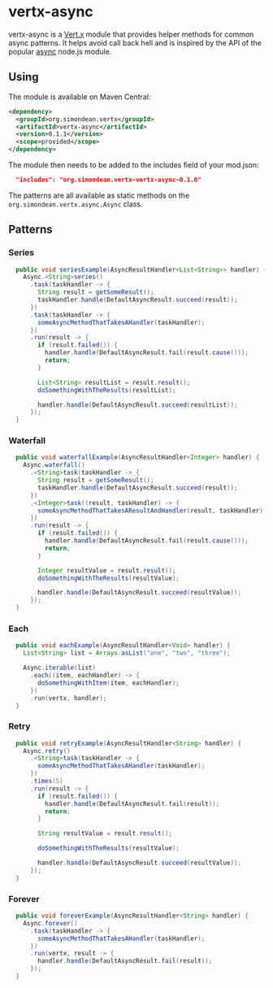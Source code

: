 # vertx-async

vertx-async is a [Vert.x](http://vertx.io/) module that provides helper methods for common async patterns.
It helps avoid call back hell and is inspired by the API of the popular [async](https://www.npmjs.com/package/async)
node.js module.

## Using

The module is available on Maven Central:

``` xml
<dependency>
  <groupId>org.simondean.vertx</groupId>
  <artifactId>vertx-async</artifactId>
  <version>0.1.1</version>
  <scope>provided</scope>
</dependency>
```

The module then needs to be added to the includes field of your mod.json:

``` json
  "includes": "org.simondean.vertx~vertx-async~0.1.6"
```

The patterns are all available as static methods on the `org.simondean.vertx.async.Async` class.

## Patterns

### Series

``` java
  public void seriesExample(AsyncResultHandler<List<String>> handler) {
    Async.<String>series()
      .task(taskHandler -> {
        String result = getSomeResult();
        taskHandler.handle(DefaultAsyncResult.succeed(result));
      })
      .task(taskHandler -> {
        someAsyncMethodThatTakesAHandler(taskHandler);
      })
      .run(result -> {
        if (result.failed()) {
          handler.handle(DefaultAsyncResult.fail(result.cause()));
          return;
        }

        List<String> resultList = result.result();
        doSomethingWithTheResults(resultList);

        handler.handle(DefaultAsyncResult.succeed(resultList));
      });
  }
```

### Waterfall

``` java
  public void waterfallExample(AsyncResultHandler<Integer> handler) {
    Async.waterfall()
      .<String>task(taskHandler -> {
        String result = getSomeResult();
        taskHandler.handle(DefaultAsyncResult.succeed(result));
      })
      .<Integer>task((result, taskHandler) -> {
        someAsyncMethodThatTakesAResultAndHandler(result, taskHandler);
      })
      .run(result -> {
        if (result.failed()) {
          handler.handle(DefaultAsyncResult.fail(result.cause()));
          return;
        }

        Integer resultValue = result.result();
        doSomethingWithTheResults(resultValue);

        handler.handle(DefaultAsyncResult.succeed(resultValue));
      });
  }
```

### Each

``` java
  public void eachExample(AsyncResultHandler<Void> handler) {
    List<String> list = Arrays.asList("one", "two", "three");

    Async.iterable(list)
      .each((item, eachHandler) -> {
        doSomethingWithItem(item, eachHandler);
      })
      .run(vertx, handler);
  }
```

### Retry

``` java
  public void retryExample(AsyncResultHandler<String> handler) {
    Async.retry()
      .<String>task(taskHandler -> {
        someAsyncMethodThatTakesAHandler(taskHandler);
      })
      .times(5)
      .run(result -> {
        if (result.failed()) {
          handler.handle(DefaultAsyncResult.fail(result));
          return;
        }

        String resultValue = result.result();

        doSomethingWithTheResults(resultValue);

        handler.handle(DefaultAsyncResult.succeed(resultValue));
      });
  }
```

### Forever

``` java
  public void foreverExample(AsyncResultHandler<String> handler) {
    Async.forever()
      .task(taskHandler -> {
        someAsyncMethodThatTakesAHandler(taskHandler);
      })
      .run(vertx, result -> {
        handler.handle(DefaultAsyncResult.fail(result));
      });
  }
```
